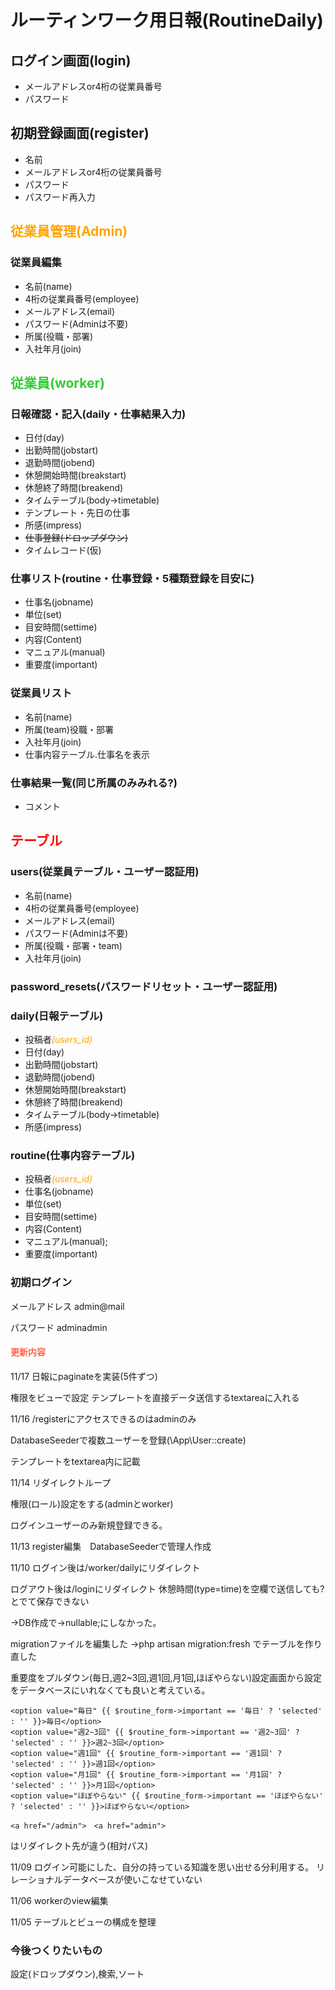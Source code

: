 # ルーティンワーク用日報(RoutineDaily)

## ログイン画面(login)
- メールアドレスor4桁の従業員番号
- パスワード

## 初期登録画面(register)

- 名前
- メールアドレスor4桁の従業員番号
- パスワード
- パスワード再入力


## <font color="Orange">従業員管理(Admin)</font>
### 従業員編集
- 名前(name)
- 4桁の従業員番号(employee)
- メールアドレス(email)
- パスワード(Adminは不要)
- 所属(役職・部署)
- 入社年月(join)

## <font color="LimeGreen">従業員(worker)</font>

### 日報確認・記入(daily・仕事結果入力)
- 日付(day)
- 出勤時間(jobstart)
- 退勤時間(jobend)
- 休憩開始時間(breakstart)
- 休憩終了時間(breakend)
- タイムテーブル(body→timetable)
- テンプレート・先日の仕事
- 所感(impress)
- ~~仕事登録(ドロップダウン)~~
- タイムレコード(仮)


### 仕事リスト(routine・仕事登録・5種類登録を目安に)
- 仕事名(jobname)
- 単位(set)
- 目安時間(settime)
- 内容(Content)
- マニュアル(manual)
- 重要度(important)

### 従業員リスト
- 名前(name)
- 所属(team)役職・部署
- 入社年月(join)
- 仕事内容テーブル.仕事名を表示

### 仕事結果一覧(同じ所属のみみれる?)
- コメント

## <font color="red">テーブル</font>
### users(従業員テーブル・ユーザー認証用)
- 名前(name)
- 4桁の従業員番号(employee)
- メールアドレス(email)
- パスワード(Adminは不要)
- 所属(役職・部署・team)
- 入社年月(join)

### password_resets(パスワードリセット・ユーザー認証用)

### daily(日報テーブル)

- 投稿者<font color="Orange">*(users_id)*</font>
- 日付(day)
- 出勤時間(jobstart)
- 退勤時間(jobend)
- 休憩開始時間(breakstart)
- 休憩終了時間(breakend)
- タイムテーブル(body→timetable)
- 所感(impress)

### routine(仕事内容テーブル)

- 投稿者<font color="Orange">*(users_id)*</font>
- 仕事名(jobname)
- 単位(set)
- 目安時間(settime)
- 内容(Content)
- マニュアル(manual);
- 重要度(important)

### 初期ログイン

メールアドレス admin@mail

パスワード adminadmin


#### <font color="tomato">更新内容</font>

11/17 日報にpaginateを実装(5件ずつ)

権限をビューで設定 テンプレートを直接データ送信するtextareaに入れる

11/16 /registerにアクセスできるのはadminのみ

DatabaseSeederで複数ユーザーを登録(\App\User::create)

テンプレートをtextarea内に記載

11/14 リダイレクトループ 

権限(ロール)設定をする(adminとworker)

ログインユーザーのみ新規登録できる。

11/13 register編集　DatabaseSeederで管理人作成

11/10 ログイン後は/worker/dailyにリダイレクト

ログアウト後は/loginにリダイレクト
休憩時間(type=time)を空欄で送信しても?とでて保存できない

→DB作成で->nullable;にしなかった。

migrationファイルを編集した
→php artisan migration:fresh でテーブルを作り直した

重要度をプルダウン(毎日,週2~3回,週1回,月1回,ほぼやらない)設定画面から設定をデータベースにいれなくても良いと考えている。
```
<option value="毎日" {{ $routine_form->important == '毎日' ? 'selected' : '' }}>毎日</option>
<option value="週2~3回" {{ $routine_form->important == '週2~3回' ? 'selected' : '' }}>週2~3回</option>
<option value="週1回" {{ $routine_form->important == '週1回' ? 'selected' : '' }}>週1回</option>
<option value="月1回" {{ $routine_form->important == '月1回' ? 'selected' : '' }}>月1回</option>
<option value="ほぼやらない" {{ $routine_form->important == 'ほぼやらない' ? 'selected' : '' }}>ほぼやらない</option>
```
```
<a href="/admin">　<a href="admin">
```
はリダイレクト先が違う(相対パス)

11/09 ログイン可能にした、自分の持っている知識を思い出せる分利用する。
リレーショナルデータベースが使いこなせていない

11/06 workerのview編集

11/05 テーブルとビューの構成を整理


### 今後つくりたいもの 

設定(ドロップダウン),検索,ソート

